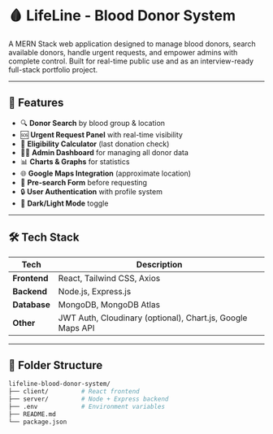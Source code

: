 # 🩸 LifeLine - Blood Donor System

A MERN Stack web application designed to manage blood donors, search available donors, handle urgent requests, and empower admins with complete control. Built for real-time public use and as an interview-ready full-stack portfolio project.

---

## 🚀 Features

- 🔍 **Donor Search** by blood group & location
- 🆘 **Urgent Request Panel** with real-time visibility
- 📅 **Eligibility Calculator** (last donation check)
- 🧑‍💼 **Admin Dashboard** for managing all donor data
- 📊 **Charts & Graphs** for statistics
- 🌐 **Google Maps Integration** (approximate location)
- 🧾 **Pre-search Form** before requesting
- 🔒 **User Authentication** with profile system
- 🌙 **Dark/Light Mode** toggle

---

## 🛠️ Tech Stack

| Tech        | Description |
|-------------|-------------|
| **Frontend** | React, Tailwind CSS, Axios |
| **Backend**  | Node.js, Express.js |
| **Database** | MongoDB, MongoDB Atlas |
| **Other**    | JWT Auth, Cloudinary (optional), Chart.js, Google Maps API |

---

## 📁 Folder Structure

```bash
lifeline-blood-donor-system/
├── client/         # React frontend
├── server/         # Node + Express backend
├── .env            # Environment variables
├── README.md
└── package.json

